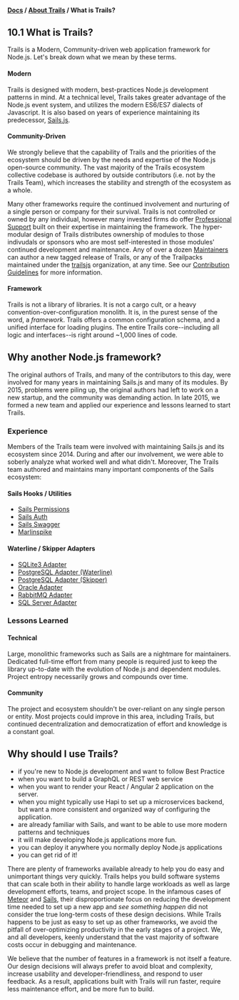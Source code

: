 #### [Docs](../../) / [About Trails](./) / What is Trails?  

## 10.1 What is Trails?

Trails is a Modern, Community-driven web application framework for Node.js. Let's break down what we mean by these terms.

#### Modern

Trails is designed with modern, best-practices Node.js development patterns in mind. At a technical level, Trails takes greater advantage of the Node.js event system, and utilizes the modern ES6/ES7 dialects of Javascript. It is also based on years of experience maintaining its predecessor, [Sails.js](http://github.com/balderdashy/sails).

#### Community-Driven

We strongly believe that the capability of Trails and the priorities of the ecosystem should be driven by the needs and expertise of the Node.js open-source community. The vast majority of the Trails ecosystem collective codebase is authored by outside contributors (i.e. not by the Trails Team), which increases the stability and strength of the ecosystem as a whole.

Many other frameworks require the continued involvement and nurturing of a single person or company for their survival. Trails is not controlled or owned by any individual, however many invested firms do offer [Professional Support](http://trailsjs.io/support) built on their expertise in maintaining the framework. The hyper-modular design of Trails distributes ownership of modules to those indivudals or sponsors who are most self-interested in those modules' continued development and maintenance. Any of over a dozen [Maintainers](https://github.com/orgs/trailsjs/teams/maintainers) can author a new tagged release of Trails, or any of the Trailpacks maintained under the [trailsjs](https://github.com/trailsjs) organization, at any time. See our [Contribution Guidelines](https://github.com/trailsjs/trails/blob/master/.github/CONTRIBUTING.md) for more information.

#### Framework

Trails is not a library of libraries. It is not a cargo cult, or a heavy convention-over-configuration monolith. It is, in the purest sense of the word, a *framework*. Trails offers a common configuration schema, and a unified interface for loading plugins. The entire Trails core--including all logic and interfaces--is right around ~1,000 lines of code.

## Why another Node.js framework?

The original authors of Trails, and many of the contributors to this day, were involved for many years in maintaining Sails.js and many of its modules. By 2015, problems were piling up, the original authors had left to work on a new startup, and the community was demanding action. In late 2015, we formed a new team and applied our experience and lessons learned to start Trails.

### Experience

Members of the Trails team were involved with maintaining Sails.js and its ecosystem since 2014. During and after our involvement, we were able to soberly analyze what worked well and what didn't. Moreover, The Trails team authored and maintains many important components of the Sails ecosystem:

#### Sails Hooks / Utilities
- [Sails Permissions](https://github.com/trailsjs/sails-permissions)
- [Sails Auth](https://github.com/trailsjs/sails-auth)
- [Sails Swagger](https://github.com/trailsjs/sails-swagger)
- [Marlinspike](https://github.com/tjwebb/marlinspike)

#### Waterline / Skipper Adapters
- [SQLite3 Adapter](https://github.com/waterlinejs/sqlite3-adapter)
- [PostgreSQL Adapter (Waterline)](https://github.com/waterlinejs/postgresql-adapter)
- [PostgreSQL Adapter (Skipper)](https://github.com/skipperjs/skipper-postgresql)
- [Oracle Adapter](https://github.com/waterlinejs/oracle-adapter)
- [RabbitMQ Adapter](https://github.com/waterlinejs/rabbitmq-adapter)
- [SQL Server Adapter](https://github.com/waterlinejs/sqlserver-adapter)

### Lessons Learned

#### Technical

Large, monolithic frameworks such as Sails are a nightmare for maintainers. Dedicated full-time effort from many people is required just to keep the library up-to-date with the evolution of Node.js and dependent modules. Project entropy necessarily grows and compounds over time. 

#### Community

The project and ecosystem shouldn't be over-reliant on any single person or entity. Most projects could improve in this area, including Trails, but continued decentralization and democratization of effort and knowledge is a constant goal.

## Why should I use Trails?

- if you're new to Node.js development and want to follow Best Practice
- when you want to build a GraphQL or REST web service
- when you want to render your React / Angular 2 application on the server.
- when you might typically use Hapi to set up a microservices backend, but want a more consistent and organized way of configuring the application.
- are already familiar with Sails, and want to be able to use more modern patterns and techniques
- it will make developing Node.js applications more fun.
- you can deploy it anywhere you normally deploy Node.js applications
- you can get rid of it!

There are plenty of frameworks available already to help you do easy and unimportant things very quickly. Trails helps you build software systems that can scale both in their ability to handle large workloads as well as large development efforts, teams, and project scope. In the infamous cases of [Meteor](https://www.meteor.com/) and [Sails](https://github.com/balderdashy/sails), their disproportionate focus on reducing the development time needed to set up a new app and *see something happen* did not consider the true long-term costs of these design decisions. While Trails happens to be just as easy to set up as other frameworks, we avoid the pitfall of over-optimizing productivity in the early stages of a project. We, and all developers, keenly understand that the vast majority of software costs occur in debugging and maintenance.

We believe that the number of features in a framework is not itself a feature. Our design decisions will always prefer to avoid bloat and complexity, increase usability and developer-friendliness, and respond to user feedback. As a result, applications built with Trails will run faster, require less maintenance effort, and be more fun to build.

